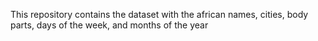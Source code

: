 This repository contains the dataset with the african names, cities, body parts, days of the week, and months of the year
